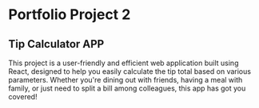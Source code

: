 # Portfolio Project 2

## Tip Calculator APP

This project is a user-friendly and efficient web application built using React, designed to help you easily calculate the tip total based on various parameters. Whether you're dining out with friends, having a meal with family, or just need to split a bill among colleagues, this app has got you covered!
